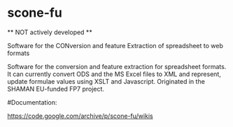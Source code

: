 # scone-fu

** NOT actively developed ** 

Software for the CONversion and feature Extraction of spreadsheet to web formats

Software for the conversion and feature extraction for spreadsheet formats. It can currently convert ODS and the MS Excel files to XML and represent, update formulae values using XSLT and Javascript. Originated in the SHAMAN EU-funded FP7 project.

#Documentation:

https://code.google.com/archive/p/scone-fu/wikis


